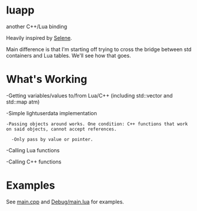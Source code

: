 luapp
=====

another C++/Lua binding

Heavily inspired by <a href="github.com/jeremyong/selene">Selene</a>.

Main difference is that I'm starting off trying to cross the bridge between 
std containers and Lua tables. We'll see how that goes. 

What's Working
==============
-Getting variables/values to/from Lua/C++
(including std::vector and std::map atm)

-Simple lightuserdata implementation

    -Passing objects around works. One condition: C++ functions that work on said objects, cannot accept references.
    
      -Only pass by value or pointer.
-Calling Lua functions

-Calling C++ functions

Examples
========
See <a href="https://github.com/dabbertorres/luapp/blob/master/main.cpp">main.cpp</a> and <a href="https://github.com/dabbertorres/luapp/blob/master/Debug/main.lua">Debug/main.lua</a> for examples.
